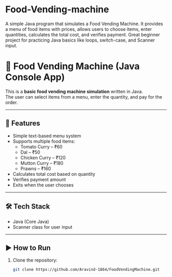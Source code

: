 # Food-Vending-machine
A simple Java program that simulates a Food Vending Machine.  It provides a menu of food items with prices, allows users to choose items,  enter quantities, calculates the total cost, and verifies payment.  Great beginner project for practicing Java basics like loops, switch-case, and Scanner input.

# 🍔 Food Vending Machine (Java Console App)

This is a **basic food vending machine simulation** written in Java.  
The user can select items from a menu, enter the quantity, and pay for the order.  

---

## 🚀 Features
- Simple text-based menu system
- Supports multiple food items:
  - Tomato Curry – ₹60
  - Dal – ₹50
  - Chicken Curry – ₹120
  - Mutton Curry – ₹180
  - Prawns – ₹160
- Calculates total cost based on quantity
- Verifies payment amount
- Exits when the user chooses

---

## 🛠️ Tech Stack
- Java (Core Java)
- Scanner class for user input

---

## ▶️ How to Run
1. Clone the repository:
   ```bash
   git clone https://github.com/Aravind-1864/FoodVendingMachine.git
